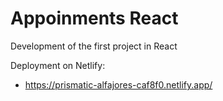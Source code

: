 # Appoinments React
Development of the first project in React

Deployment on Netlify:
- https://prismatic-alfajores-caf8f0.netlify.app/
